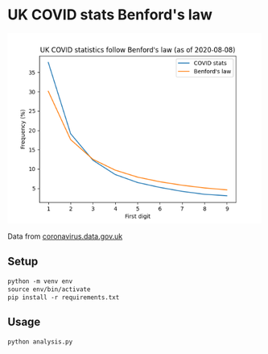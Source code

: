 # UK COVID stats Benford's law

![Chart showing UK COVID statistics follow Benford's law](output.png)

Data from [coronavirus.data.gov.uk](https://coronavirus.data.gov.uk/)

## Setup

```
python -m venv env
source env/bin/activate
pip install -r requirements.txt
```

## Usage

```
python analysis.py
```